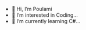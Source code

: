 - 👋 Hi, I’m Poulami
- 👀 I’m interested in Coding...
- 🌱 I’m currently learning C#...

<!---
PB-17C/PB-17C is a ✨ special ✨ repository because its `README.md` (this file) appears on your GitHub profile.
You can click the Preview link to take a look at your changes.
--->
